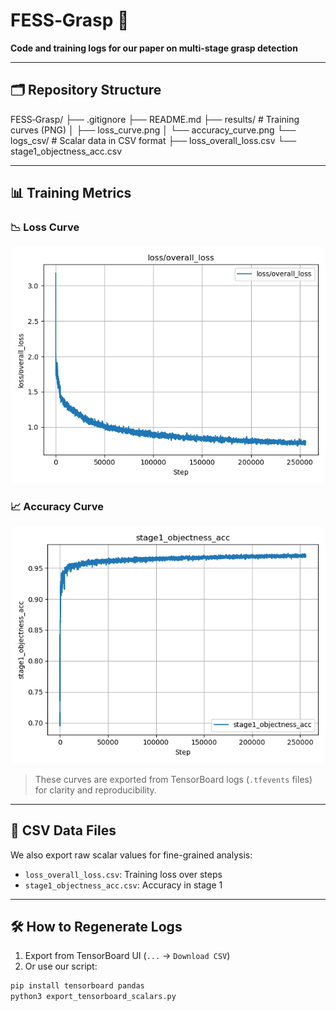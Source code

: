 # FESS‑Grasp 🌟

**Code and training logs for our paper on multi-stage grasp detection**

---

## 🗂️ Repository Structure

FESS‑Grasp/
├── .gitignore
├── README.md
├── results/ # Training curves (PNG)
│ ├── loss_curve.png
│ └── accuracy_curve.png
└── logs_csv/ # Scalar data in CSV format
├── loss_overall_loss.csv
└── stage1_objectness_acc.csv


---

## 📊 Training Metrics

### 📉 Loss Curve

![Loss Curve](results/loss_curve.png)

### 📈 Accuracy Curve

![Accuracy Curve](results/accuracy_curve.png)

> These curves are exported from TensorBoard logs (`.tfevents` files) for clarity and reproducibility.

---

## 📁 CSV Data Files

We also export raw scalar values for fine-grained analysis:

- `loss_overall_loss.csv`: Training loss over steps
- `stage1_objectness_acc.csv`: Accuracy in stage 1

---

## 🛠️ How to Regenerate Logs

1. Export from TensorBoard UI (`...` → `Download CSV`)
2. Or use our script:

```bash
pip install tensorboard pandas
python3 export_tensorboard_scalars.py
